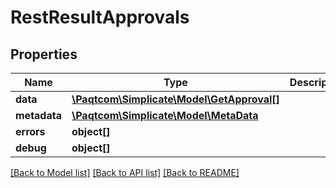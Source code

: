 # RestResultApprovals

## Properties

 Name         | Type                                                      | Description | Notes      
--------------|-----------------------------------------------------------|-------------|------------
 **data**     | [**\Paqtcom\Simplicate\Model\GetApproval[]**](GetApproval.md) |             | [optional] 
 **metadata** | [**\Paqtcom\Simplicate\Model\MetaData**](MetaData.md)         |             | [optional] 
 **errors**   | **object[]**                                              |             | [optional] 
 **debug**    | **object[]**                                              |             | [optional] 

[[Back to Model list]](../README.md#documentation-for-models) [[Back to API list]](../README.md#documentation-for-api-endpoints) [[Back to README]](../README.md)



